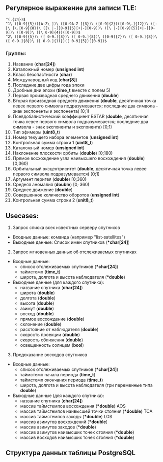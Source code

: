 ## Регулярное выражение для записи TLE:
```
^(.{24})$
^1\ ([0-9]{5})([A-Z\ ])\ ([0-9A-Z ]{8})\ ([0-9]{2})([0-9\.]{12})\ ([-|\ ]\.[0-9]{8})\ ([\ |-][0-9]{5}[+|-][0-9])\ ([\ |-][0-9]{5}[+|-][0-9])\ ([0-9])\ ([\ 0-9]{4})([0-9])$
^2\ ([0-9]{5})\ ([ 0-9.]{8})\ ([ 0-9.]{8})\ ([0-9]{7})\ ([ 0-9.]{8})\ ([ 0-9.]{8})\ ([ 0-9.]{11})([ 0-9]{5})([0-9])$
```
### Группы:
1. Название (**char[24]**)
2. Каталожный номер (**unsigned int**)
3. Класс безопастности (**char**)
4. Международный код (**char[8]**)
5. Последние две цифры года эпохи
6. Дробные дни эпохи (**time_t** вместе с полем 5)
7. Первая производная среднего движения (**double**)
8. Вторая производная среднего движения (**double**, десятичная точка левее первого символа подразумевается; последние два символа - знак экспоненты и экспонента) [0;1)
9. Псевдобалистический коэффициент BSTAR (**double**, десятичная точка левее первого символа подразумевается; последние два символа - знак экспоненты и экспонента) [0;1)
10. Тип эфимеры (**uint8_t**)
11. Номер текущего набора элементов (**unsigned int**)
12. Контрольная сумма строки 1 (**uint8_t**)
13. Каталожный номер (**unsigned int**)
14. Наклонение плоскости орбиты (**double**) [0;180)
15. Прямое восхождение узла наивысшего восхождения (**double**) [0;360)
16. Орбитальный эксцентриситет (**double**, десятичная точка левее первого символа подразумевается) [0;1)
17. Аргумент перигея (**double**) [0;360)
18. Средняя аномалия (**double**) [0; 360)
19. Среднее движение (**double**)
20. Совершенное количество оборотов (**unsigned int**)
21. Контрольная сумма строки 2 (**unit8_t**)

## Usecases:
1. Запрос списка всех известных серверу спутников
  * Входные данные: команда (например "list-satellites")
  * Выходные данные: Список имен спутников (**\*char[24]**)
2. Запрос мгновенных данных об отслеживаемых спутниках
  * Входные данные:
      * список отслеживаемых спутников (**\*char[24]**)
      * таймстемп (**time_t**)
      * широта, долгота и высота наблюдателя (**\*double**)
  * Выходные данные (для каждого спутника):
      * название спутника (**char[24]**)
      * широта (**double**)
      * долгота (**double**)
      * высота (**double**)
      * азимут (**double**)
      * восход (**double**)
      * прямое восхождение (**double**)
      * склонение (**double**)
      * расстояние от наблюдателя (**double**)
      * скорость проекции (**double**)
      * скорость сближения (**double**)
      * освещенность солнцем (**bool**)
3. Предсказание восходов спутников
  * Входные данные:
      * список отслеживаемых спутников (**\*char[24]**)
      * таймстемп начала периода (**time_t**)
      * таймстемп окончания периода (**time_t**)
      * широта, долгота и высота наблюдателя (три переменные типа **double**)
  * Выходные данные (для каждого спутника):
      * название спутника (**char[24]**)
      * массив таймстемпов восхождения (**\*double**) AOS
      * массив таймстемпов наивысшей точки стояния (**\*double**) TCA
      * массив таймстемпов заходы (**\*double**) LOS
      * массив азимутов восхождений (**\*double**)
      * массив азимутов заходов (**\*double**)
      * массив азимутов наивысших точек стояния (**\*double**)
      * массив восходов наивысших точек стояния (**\*double**)

## Структура данных таблицы PostgreSQL

